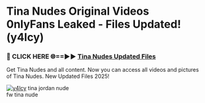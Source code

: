 # Tina Nudes Original Videos 0nlyFans Leaked - Files Updated! (y4lcy)

<h3>🔴 CLICK HERE 🌐==►► <a href="https://tinyurl.com/4mcuefdz" rel="nofollow">Tina Nudes Updated Files</a></h3>

Get Tina Nudes and all content. Now you can access all videos and pictures of Tina Nudes. New Updated Files 2025!

[![y4lcy](https://i.imgur.com/StAQSOY.gif)](https://tinyurl.com/4mcuefdz)
tina jordan nude<br>
fw tina nude